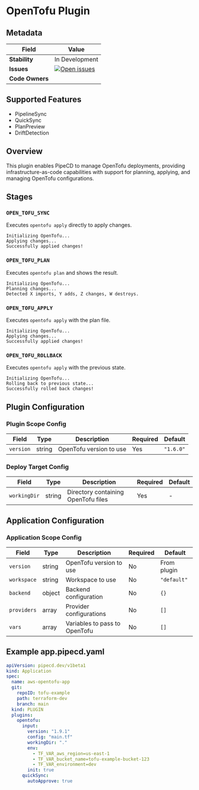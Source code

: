 
# OpenTofu Plugin

## Metadata
| Field         | Value |
|---------------|-------|
| **Stability** | In Development |
| **Issues**    | [![Open issues](https://img.shields.io/github/issues-search/pipe-cd/community-plugins?query=is%3Aissue%20is%3Aopen%20label%3Aplugin%2Fopentofu%20&label=open&color=orange)](https://github.com/pipe-cd/community-plugins/issues?q=is%3Aopen+is%3Aissue+label%3Aplugin%2Fopentofu) |
| **Code Owners** |  |

## Supported Features
- PipelineSync
- QuickSync
- PlanPreview
- DriftDetection

## Overview
This plugin enables PipeCD to manage OpenTofu deployments, providing infrastructure-as-code capabilities with support for planning, applying, and managing OpenTofu configurations.

## Stages

### `OPEN_TOFU_SYNC`
Executes `opentofu apply` directly to apply changes.
```
Initializing OpenTofu...
Applying changes...
Successfully applied changes!
```

### `OPEN_TOFU_PLAN`
Executes `opentofu plan` and shows the result.
```
Initializing OpenTofu...
Planning changes...
Detected X imports, Y adds, Z changes, W destroys.
```

### `OPEN_TOFU_APPLY`
Executes `opentofu apply` with the plan file.
```
Initializing OpenTofu...
Applying changes...
Successfully applied changes!
```

### `OPEN_TOFU_ROLLBACK`
Executes `opentofu apply` with the previous state.
```
Initializing OpenTofu...
Rolling back to previous state...
Successfully rolled back changes!
```

## Plugin Configuration

### Plugin Scope Config
| Field        | Type   | Description                          | Required | Default     |
|--------------|--------|--------------------------------------|----------|-------------|
| `version`    | string | OpenTofu version to use              | Yes      | `"1.6.0"`   |

### Deploy Target Config
| Field        | Type   | Description                          | Required | Default     |
|--------------|--------|--------------------------------------|----------|-------------|
| `workingDir` | string | Directory containing OpenTofu files  | Yes      | -           |

## Application Configuration

### Application Scope Config
| Field        | Type   | Description                          | Required | Default     |
|--------------|--------|--------------------------------------|----------|-------------|
| `version`    | string | OpenTofu version to use              | No       | From plugin |
| `workspace`  | string | Workspace to use                     | No       | `"default"` |
| `backend`    | object | Backend configuration                | No       | `{}`        |
| `providers`  | array  | Provider configurations              | No       | `[]`        |
| `vars`       | array  | Variables to pass to OpenTofu        | No       | `[]`        |

## Example app.pipecd.yaml
```yaml
apiVersion: pipecd.dev/v1beta1
kind: Application
spec:
  name: aws-opentofu-app
  git:
    repoID: tofu-example
    path: terraform-dev 
    branch: main
  kind: PLUGIN
  plugins:
    opentofu:
      input:
        version: "1.9.1"
        config: "main.tf"
        workingDir: "."  
        env:
          - TF_VAR_aws_region=us-east-1
          - TF_VAR_bucket_name=tofu-example-bucket-123
          - TF_VAR_environment=dev
        init: true
      quickSync:
        autoApprove: true
```

